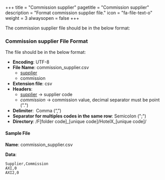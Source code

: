 +++
title = "Commission supplier"
pagetitle = "Commission supplier"
description = "Format commission supplier file."
icon = "fa-file-text-o"
weight = 3
alwaysopen = false
+++

The commission supplier file should be in the below format:

### Commission supplier File Format

The file should be in the below format:

* **Encoding**: UTF-8 
* **File Name**: commission\_supplier.csv
    * [supplier](/travelgatex/concepts/common-resources)
    * commission
* **Extension file**: csv
* **Headers**:
    *  [supplier](/travelgatex/concepts/common-resources)  → supplier code
    *   _commission_ → commission value, decimal separator must be point (".")
* **Delimiter**:  Comma (“,”)
* **Separator for multiples codes in the same row**: Semicolon (";")
* **Directory**: /F[folder code]\_[unique code]/HotelX\_[unique code]/

#### Sample File

**Name**: commission\_supplier.csv

**Data**:

```csv
Supplier,Commission
AXI,0
AXI2,0
```